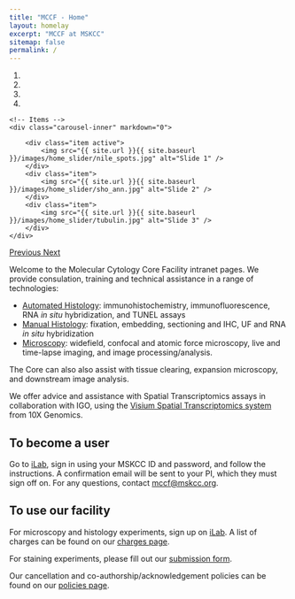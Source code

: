 ```yaml
---
title: "MCCF - Home"
layout: homelay
excerpt: "MCCF at MSKCC"
sitemap: false
permalink: /
---
```


<div markdown="0" id="carousel" class="carousel slide" data-ride="carousel" data-interval="5000" data-pause="hover" >
    <!-- Menu -->
    <ol class="carousel-indicators">
        <li data-target="#carousel" data-slide-to="0" class="active"></li>
        <li data-target="#carousel" data-slide-to="1"></li>
        <li data-target="#carousel" data-slide-to="2"></li>
        <li data-target="#carousel" data-slide-to="3"></li>
    </ol>

    <!-- Items -->
    <div class="carousel-inner" markdown="0">

        <div class="item active">
            <img src="{{ site.url }}{{ site.baseurl }}/images/home_slider/nile_spots.jpg" alt="Slide 1" />
        </div>
        <div class="item">
            <img src="{{ site.url }}{{ site.baseurl }}/images/home_slider/sho_ann.jpg" alt="Slide 2" />
        </div>
        <div class="item">
            <img src="{{ site.url }}{{ site.baseurl }}/images/home_slider/tubulin.jpg" alt="Slide 3" />
        </div>
    </div>
  <a class="left carousel-control" href="#carousel" role="button" data-slide="prev">
    <span class="glyphicon glyphicon-chevron-left" aria-hidden="true"></span>
    <span class="sr-only">Previous</span>
  </a>
  <a class="right carousel-control" href="#carousel" role="button" data-slide="next">
    <span class="glyphicon glyphicon-chevron-right" aria-hidden="true"></span>
    <span class="sr-only">Next</span>
  </a>
</div>


Welcome to the Molecular Cytology Core Facility intranet pages. We provide consulation, training and technical assistance in a range of technologies:

- [Automated Histology](autohistology): immunohistochemistry, immunofluorescence, RNA *in situ* hybridization, and TUNEL assays
- [Manual Histology](manualhistology): fixation, embedding, sectioning and IHC, UF and RNA *in situ* hybridization
- [Microscopy](microscopy): widefield, confocal and atomic force microscopy, live and time-lapse imaging, and image processing/analysis. 

The Core can also also assist with tissue clearing, expansion microscopy, and downstream image analysis.

We offer advice and assistance with Spatial Transcriptomics assays in collaboration with IGO, using the [Visium Spatial Transcriptomics system](https://www.10xgenomics.com/products/spatial-gene-expression) from 10X Genomics.

## To become a user
Go to [iLab](https://ilab.mskcc.org), sign in using your MSKCC ID and password, and follow the instructions. A confirmation email will be sent to your PI, which they must sign off on. For any questions, contact <mccf@mskcc.org>. 

## To use our facility
For microscopy and histology experiments, sign up on [iLab](https://ilab.mskcc.org). A list of charges can be found on our [charges page](charges).

For staining experiments, please fill out our [submission form](downloads/submissionform.pdf). 

Our cancellation and co-authorship/acknowledgement policies can be found on our [policies page](policies).
